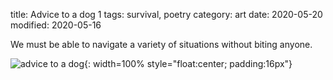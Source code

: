 title: Advice to a dog 1
tags: survival, poetry
category: art
date: 2020-05-20
modified: 2020-05-16

We must be able to navigate a variety of situations without biting anyone.

![advice to a dog]({static}/images/advicetoadog1.png){: width=100% style="float:center; padding:16px"}    
